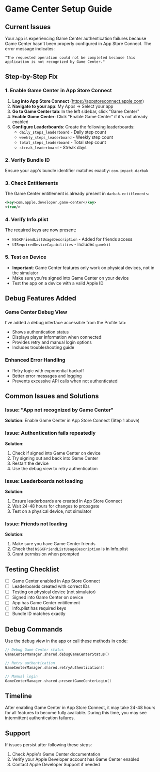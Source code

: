 # Game Center Setup Guide

## Current Issues
Your app is experiencing Game Center authentication failures because Game Center hasn't been properly configured in App Store Connect. The error message indicates:

```
"The requested operation could not be completed because this application is not recognized by Game Center."
```

## Step-by-Step Fix

### 1. Enable Game Center in App Store Connect

1. **Log into App Store Connect** (https://appstoreconnect.apple.com)
2. **Navigate to your app**: My Apps → Select your app
3. **Go to Game Center tab**: In the left sidebar, click "Game Center"
4. **Enable Game Center**: Click "Enable Game Center" if it's not already enabled
5. **Configure Leaderboards**: Create the following leaderboards:
   - `daily_steps_leaderboard` - Daily step count
   - `weekly_steps_leaderboard` - Weekly step count  
   - `total_steps_leaderboard` - Total step count
   - `streak_leaderboard` - Streak days

### 2. Verify Bundle ID
Ensure your app's bundle identifier matches exactly: `com.impact.darbak`

### 3. Check Entitlements
The Game Center entitlement is already present in `darbak.entitlements`:
```xml
<key>com.apple.developer.game-center</key>
<true/>
```

### 4. Verify Info.plist
The required keys are now present:
- `NSGKFriendListUsageDescription` - Added for friends access
- `UIRequiredDeviceCapabilities` - Includes `gamekit`

### 5. Test on Device
- **Important**: Game Center features only work on physical devices, not in the simulator
- Make sure you're signed into Game Center on your device
- Test the app on a device with a valid Apple ID

## Debug Features Added

### Game Center Debug View
I've added a debug interface accessible from the Profile tab:
- Shows authentication status
- Displays player information when connected
- Provides retry and manual login options
- Includes troubleshooting guide

### Enhanced Error Handling
- Retry logic with exponential backoff
- Better error messages and logging
- Prevents excessive API calls when not authenticated

## Common Issues and Solutions

### Issue: "App not recognized by Game Center"
**Solution**: Enable Game Center in App Store Connect (Step 1 above)

### Issue: Authentication fails repeatedly
**Solution**: 
1. Check if signed into Game Center on device
2. Try signing out and back into Game Center
3. Restart the device
4. Use the debug view to retry authentication

### Issue: Leaderboards not loading
**Solution**: 
1. Ensure leaderboards are created in App Store Connect
2. Wait 24-48 hours for changes to propagate
3. Test on a physical device, not simulator

### Issue: Friends not loading
**Solution**: 
1. Make sure you have Game Center friends
2. Check that `NSGKFriendListUsageDescription` is in Info.plist
3. Grant permission when prompted

## Testing Checklist

- [ ] Game Center enabled in App Store Connect
- [ ] Leaderboards created with correct IDs
- [ ] Testing on physical device (not simulator)
- [ ] Signed into Game Center on device
- [ ] App has Game Center entitlement
- [ ] Info.plist has required keys
- [ ] Bundle ID matches exactly

## Debug Commands

Use the debug view in the app or call these methods in code:

```swift
// Debug Game Center status
GameCenterManager.shared.debugGameCenterStatus()

// Retry authentication
GameCenterManager.shared.retryAuthentication()

// Manual login
GameCenterManager.shared.presentGameCenterLogin()
```

## Timeline
After enabling Game Center in App Store Connect, it may take 24-48 hours for all features to become fully available. During this time, you may see intermittent authentication failures.

## Support
If issues persist after following these steps:
1. Check Apple's Game Center documentation
2. Verify your Apple Developer account has Game Center enabled
3. Contact Apple Developer Support if needed
